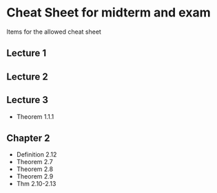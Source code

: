 # Cheat Sheet for midterm and exam

Items for the allowed cheat sheet

## Lecture 1

## Lecture 2

## Lecture 3

- Theorem 1.1.1

## Chapter 2

- Definition 2.12
- Theorem 2.7
- Theorem 2.8
- Theorem 2.9
- Thm 2.10-2.13
